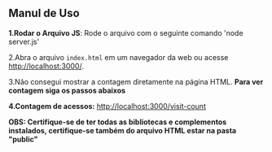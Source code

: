 ## Manul de Uso

**1.Rodar o Arquivo JS**: Rode o arquivo com o seguinte comando 'node server.js'

2.Abra o arquivo `index.html` em um navegador da web ou acesse [http://localhost:3000/](http://localhost:3000/).

3.Não consegui mostrar a contagem diretamente na página HTML. **Para ver contagem siga os passos abaixos**

**4.Contagem de acessos:** [http://localhost:3000/visit-count](http://localhost:3000/visit-count)

**OBS: Certifique-se de ter todas as bibliotecas e complementos instalados, certifique-se também do arquivo HTML estar na pasta "public"**
